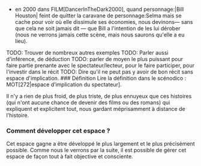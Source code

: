 <!-- Page: #351 Espace d'implication du lecteur/spectateur -->

* en 2000 dans FILM[DancerInTheDark2000], quand personnage:|Bill Houston| feint de quitter la caravane de personnage:Selma mais se cache pour voir où elle dissimule ses économies, nous devinons— sans que cela ne soit jamais dit — que Bill a l'intention de les lui dérober (nous ne verrons jamais cette scène, mais nous saurons qu'elle a eu lieu).

<adminonly>
  TODO: Trouver de nombreux autres exemples
</adminonly>

<adminonly>
  TODO: Parler aussi d'inférence, de déduction
</adminonly>

<adminonly>
  TODO: parler de moyen le plus puissant pour faire partie prenante avec le spectateur/lecteur, pour le faire participer, pour l'investir dans le récit
</adminonly>
<adminonly>
  TODO: Dire qu'il ne peut pas y avoir de bon récit sans espace d'implication.
</adminonly>
### Définition

<webonly>
Lire la définition dans le scénodico :  MOT[272|espace d’implication du spectateur].
</webonly>

Il n'y a rien de plus froid, de plus triste, de plus ennuyeux que ces histoires (qui n'ont aucune chance de devenir des films ou des romans) qui expliquent et explicitent tout, nous gardant méprisamment à distance de l'histoire.

### Comment développer cet espace ?
 

Cet espace gagne a être développé le plus largement et le plus précisément possible. Comme nous le verrons par la suite, il est possible de gérer cet espace de façon tout à fait objective et consciente.

